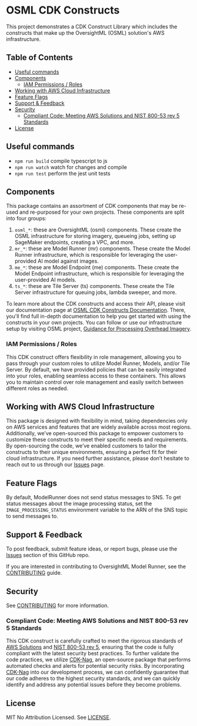 # OSML CDK Constructs

This project demonstrates a CDK Construct Library which includes the constructs that make up the OversightML (OSML) solution's AWS infrastructure.

## Table of Contents

* [Useful commands](#useful-commands)
* [Components](#components)
    + [IAM Permissions / Roles](#iam-permissions-roles)
* [Working with AWS Cloud Infrastructure](#working-with-aws-cloud-infrastructurec)
* [Feature Flags](#feature-flags)
* [Support & Feedback](#support-feedback)
* [Security](#security)
    + [Compliant Code: Meeting AWS Solutions and NIST 800-53 rev 5 Standards](#compliant-code-meeting-aws-solutions-and-nist-800-53-rev-5-standards)
* [License](#license)

## Useful commands

* `npm run build`   compile typescript to js
* `npm run watch`   watch for changes and compile
* `npm run test`    perform the jest unit tests

## Components

This package contains an assortment of CDK components that may be re-used and re-purposed for your own projects. These components are split into four groups:

1. `osml_*`: these are OversightML (osml) components. These create the OSML infrastructure for storing imagery, queueing jobs, setting up SageMaker endpoints, creating a VPC, and more.
2. `mr_*`: these are Model Runner (mr) components. These create the Model Runner infrastructure, which is responsible for leveraging the user-provided AI model against images.
3. `me_*`: these are Model Endpoint (me) components. These create the Model Endpoint infrastructure, which is responsible for leveraging the user-provided AI models.
4. `ts_*`: these are Tile Server (ts) components. These create the Tile Server infrastructure for queuing jobs, lambda sweeper, and more.

To learn more about the CDK constructs and access their API, please visit our documentation page at [OSML CDK Constructs Documentation](https://aws-solutions-library-samples.github.io/osml-cdk-constructs/). There, you'll find full in-depth documentation to help you get started with using the constructs in your own projects. You can follow or use our infrastructure setup by visiting OSML project, [Guidance for Processing Overhead Imagery](https://github.com/aws-solutions-library-samples/guidance-for-processing-overhead-imagery-on-aws).

### IAM Permissions / Roles

This CDK construct offers flexibility in role management, allowing you to pass through your custom roles to utilize Model Runner, Models, and/or Tile Server. By default, we have provided policies that can be easily integrated into your roles, enabling seamless access to these containers. This allows you to maintain control over role management and easily switch between different roles as needed.

## Working with AWS Cloud Infrastructure

This package is designed with flexibility in mind, taking dependencies only on AWS services and features that are widely available across most regions. Additionally, we’ve open-sourced this package to empower customers to customize these constructs to meet their specific needs and requirements. By open-sourcing the code, we’ve enabled customers to tailor the constructs to their unique environments, ensuring a perfect fit for their cloud infrastructure. If you need further assistance, please don’t hesitate to reach out to us through our [Issues](https://github.com/aws-solutions-library-samples/osml-cdk-constructs/issues) page.

## Feature Flags

By default, ModelRunner does not send status messages to SNS. To get status messages about the image processing status, set the `IMAGE_PROCESSING_STATUS` environment variable to the ARN of the SNS topic to send messages to.

## Support & Feedback

To post feedback, submit feature ideas, or report bugs, please use the [Issues](https://github.com/aws-solutions-library-samples/osml-cdk-constructs/issues) section of this GitHub repo.

If you are interested in contributing to OversightML Model Runner, see the [CONTRIBUTING](https://github.com/aws-solutions-library-samples/osml-cdk-constructs/tree/main/CONTRIBUTING.md) guide.

## Security

See [CONTRIBUTING](https://github.com/aws-solutions-library-samples/osml-cdk-constructs/tree/main/CONTRIBUTING.md#security-issue-notifications) for more information.

### Compliant Code: Meeting AWS Solutions and NIST 800-53 rev 5 Standards

This CDK construct is carefully crafted to meet the rigorous standards of [AWS Solutions](https://github.com/cdklabs/cdk-nag/blob/main/RULES.md#awssolutions) and [NIST 800-53 rev 5](https://github.com/cdklabs/cdk-nag/blob/main/RULES.md#nist-800-53-rev-5), ensuring that the code is fully compliant with the latest security best practices. To further validate the code practices, we utilize [CDK-Nag](https://github.com/cdklabs/cdk-nag), an open-source package that performs automated checks and alerts for potential security risks. By incorporating [CDK-Nag](https://github.com/cdklabs/cdk-nag) into our development process, we can confidently guarantee that our code adheres to the highest security standards, and we can quickly identify and address any potential issues before they become problems.

## License

MIT No Attribution Licensed. See [LICENSE](https://github.com/aws-solutions-library-samples/osml-cdk-constructs/tree/main/LICENSE).
